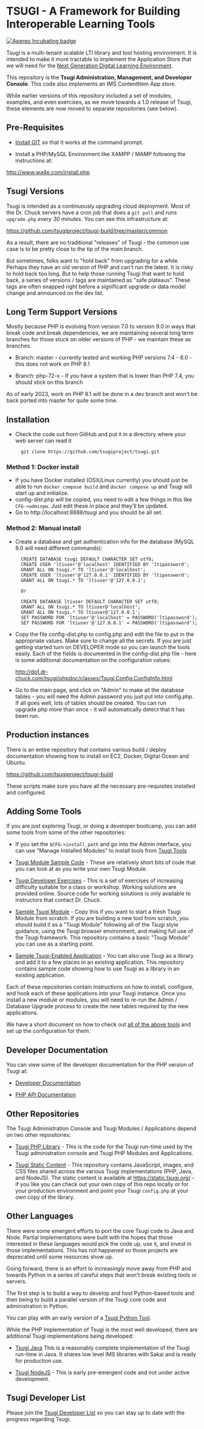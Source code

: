 # TSUGI - A Framework for Building Interoperable Learning Tools

[![Apereo Incubating badge](https://img.shields.io/badge/apereo-incubating-blue.svg?logo=data%3Aimage%2Fpng%3Bbase64%2CiVBORw0KGgoAAAANSUhEUgAAAA4AAAAOCAYAAAAfSC3RAAAABmJLR0QA%2FwD%2FAP%2BgvaeTAAAACXBIWXMAAAsTAAALEwEAmpwYAAAAB3RJTUUH4QUTEi0ybN9p9wAAAiVJREFUKM9lkstLlGEUxn%2Fv%2B31joou0GTFKyswkKrrYdaEQ4cZAy4VQUS2iqH%2BrdUSNYmK0EM3IkjaChnmZKR0dHS0vpN%2FMe97TIqfMDpzN4XkeDg8%2Fw45R1XNAu%2Fe%2BGTgAqLX2KzAQRVGytLR0jN2jqo9FZFRVvfded66KehH5oKr3dpueiMiK915FRBeXcjo9k9K5zLz%2B3Nz8EyAqX51zdwGMqp738NSonlxf36Cn7zX9b4eYX8gSBAE1Bw9wpLaW%2BL5KWluukYjH31tr71vv%2FU0LJ5xzdL3q5dmLJK7gON5wjEQizsTkFMmeXkbHxtHfD14WkbYQaFZVMzk1zfDHERrPnqGz4wZ1tYfJ5%2FPMLOYYW16ltrqKRDyOMcYATXa7PRayixSc4%2FKFRhrqjxKGIWVlZVQkqpg1pYyvR%2BTFF2s5FFprVVXBAAqq%2F7a9uPKd1NomeTX4HXfrvZ8D2F9dTSwWMjwywueJLxQKBdLfZunue0Mqt8qPyMHf0HRorR0ArtbX1Zkrly7yPNnN1EyafZUVZLJZxjNLlHc%2BIlOxly0RyktC770fDIGX3vuOMAxOt19vJQxD%2BgeHmE6liMVKuNPawlZ9DWu2hG8bW1Tuib0LgqCrCMBDEckWAVjKLetMOq2ZhQV1zulGVFAnohv5wrSq3tpNzwMR%2BSQi%2FyEnIl5Ehpxzt4t6s9McRdGpIChpM8Y3ATXbkKdEZDAIgqQxZrKo%2FQUk5F9Xr20TrQAAAABJRU5ErkJggg%3D%3D)](https://www.apereo.org/content/projects-currently-incubation)

Tsugi is a multi-tenant scalable LTI library and tool hosting environment.
It is intended to make it more tractable to implement the Application Store
that we will need for the [
Next Generation Digital Learning Environment](http://www.ngdle.org).

This repository is the **Tsugi Administration, Management, and Developer
Console**.  This code also implements an IMS ContentItem App store.

While earlier versions of this repository included a set of modules, examples,
and even exercises, as we move towards a 1.0 release of Tsugi, these elements
are now moved to separate repositories (see below).

## Pre-Requisites

* [Install GIT](https://www.tsugi.org/md/GITHUB.md) so that it works at the command prompt.

* Install a PHP/MySQL Environment like XAMPP / MAMP following the
instructions at:

http://www.wa4e.com/install.php

## Tsugi Versions

Tsugi is intended as a continuously upgrading cloud deployment.  Most of the Dr. Chuck
servers have a cron job that does a `git pull` and runs `upgrade.php` *every 30 minutes*.
You can see this infrastructure at:

https://github.com/tsugiproject/tsugi-build/tree/master/common

As a result, there are no traditional "releases" of Tsugi - the common use case is to
be pretty close to the tip of the main branch.

But sometimes, folks want to "hold back" from upgrading for a while.  Perhaps they have an old
version of PHP and can't run the latest.  It is risky to hold back too long.  But to help those
running Tsugi that want to hold back, a series of versions / tags are maintained as "safe
plateaus".  These tags are often snapped right before a significant upgrade or data model change
and announced on the dev list.

## Long Term Support Versions

Mostly because PHP is evolving from version 7.0 to version 9.0 in ways that break code and break
dependencies, we are maintaining several long term branches for those stuck on older versions
of PHP - we maintain these as branches.

* Branch: master - currently tested and working PHP versions 7.4 - 8.0 - this does not work on
PHP 8.1

* Branch: php-72-x - If you have a system that is lower than PHP 7.4, you should stick on this
branch

As of early 2023, work on PHP 8.1 will be done in a dev branch and won't be back ported into
master for quite some time.


## Installation

* Check the code out from GitHub and put it in a directory where
your web server can read it

        git clone https://github.com/tsugiproject/tsugi.git

### Method 1: Docker install

* If you have Docker installed (OSX/Linux currently) you should just be able to run `docker compose build` and `docker compose up` and Tsugi will start up and initialize.
* config-dist.php will be copied, you need to edit a few things in this like `CFG->adminpw`. Just edit these in place and they'll be updated.
* Go to http://localhost:8888/tsugi and you should be all set.

### Method 2: Manual install 
* Create a database and get authentication info for the database (MySQL 8.0
will need different commands):

        CREATE DATABASE tsugi DEFAULT CHARACTER SET utf8;
        CREATE USER 'ltiuser'@'localhost' IDENTIFIED BY 'ltipassword';
        GRANT ALL ON tsugi.* TO 'ltiuser'@'localhost';
        CREATE USER 'ltiuser'@'127.0.0.1' IDENTIFIED BY 'ltipassword';
        GRANT ALL ON tsugi.* TO 'ltiuser'@'127.0.0.1';

        Or

        CREATE DATABASE ltiuser DEFAULT CHARACTER SET utf8;
        GRANT ALL ON tsugi.* TO ltiuser@'localhost';
        GRANT ALL ON tsugi.* TO ltiuser@'127.0.0.1';
        SET PASSWORD FOR 'ltiuser'@'localhost' = PASSWORD('ltipassword');
        SET PASSWORD FOR 'ltiuser'@'127.0.0.1' = PASSWORD('ltipassword');

* Copy the file config-dist.php to config.php and edit the file
to put in the appropriate values.  Make sure to change all the secrets.
If you are just getting started turn on DEVELOPER mode so you can launch
the tools easily.  Each of the fields is documented in the config-dist.php
file - here is some additional documentation on the configuration values:

    http://do1.dr-chuck.com/tsugi/phpdoc/classes/Tsugi.Config.ConfigInfo.html

* Go to the main page, and click on "Admin" to make all the database
tables - you will need the Admin password you just put into config.php.
If all goes well, lots of tables should be created.  You can run upgrade.php
more than once - it will automatically detect that it has been run.

## Production instances

There is an entire repository that contains various build / deploy documentation
showing how to install on EC2, Docker, Digital Ocean and Ubuntu.

https://github.com/tsugiproject/tsugi-build

These scripts make sure you have all the necessary pre-requisites installed and
configured.

## Adding Some Tools

If you are just exploring Tsugi, or doing a developer bootcamp, you can add some tools
from some of the other repositories:

* If you set the `$CFG->install_path` and go into the Admin interface, you can
use "Manage Installed Modules" to install tools from [Tsugi Tools](https://github.com/tsugitools)

* [Tsugi Module Sample Code](https://github.com/tsugiproject/tsugi-php-samples) - These
are relatively short bits of code that you can look at as you write your
own Tsugi Module.

* [Tsugi Developer Exercises](https://github.com/tsugiproject/tsugi-php-exercises) - This
is a set of exercises of increasing difficulty suitable for a class or
workshop.  Working solutions are provided online.  Source code for working solutions
is only available to instructors that contact Dr. Chuck.

* [Sample Tsugi Module](https://github.com/tsugiproject/tsugi-php-module) - Copy
this if you want to start a fresh Tsugi Module from scratch.  If you are building
a new tool from scratch, you should build it as a "Tsugi Module" following all
of the Tsugi style guidance, using the Tsugi browser environment, and making
full use of the Tsugi framework. This repository contains a basic
"Tsugi Module" you can use as a starting point.

* [Sample Tsugi-Enabled Application](https://github.com/tsugiproject/tsugi-php-standalone) - You
can also use Tsugi as a library and add it to a few places in an existing application.
This repository contains sample code showing how to use Tsugi as a library in an existing
application.

Each of these repositories contain instructions on how to install, configure, and hook
each of these applications into your Tsugi instance.  Once you install a new module or
modules, you will need to re-run the Admin / Database Upgrade process to create
the new tables required by the new applications.

We have a short document on how to check out
[all of the above tools](docs/CHECKOUT_ALL.md)
and set up the configuration for them.

## Developer Documentation

You can view some of the developer documentation for the PHP version of Tsugi at:

* [Developer Documentation](docs/README.md)

* [PHP API Documentation](http://do1.dr-chuck.com/tsugi/phpdoc/)

## Other Repositories

The Tsugi Administration Console and Tsugi Modules / Applications depend on two other
repositories:

* [Tsugi PHP Library](https://github.com/tsugiproject/tsugi-php) - This is the code for the
Tsugi run-time used by the Tsugi administration console and Tsugi PHP Modules
and Applications.

* [Tsugi Static Content](https://github.com/tsugiproject/tsugi-static) - This repository contains
JavaScript, images, and CSS files shared across the various Tsugi implementations
(PHP, Java, and NodeJS).  The static content is available at
https://static.tsugi.org/ - if you like you can check out your own copy
of this repo locally or for your production environment and point your Tsugi `config.php`
at your own copy of the library.

## Other Languages

There were some emergent efforts to port the core Tsugi code to Java and Node.  Partial implementations
were built with the hopes that those interested in these languages would pick the code up, use it,
and invest in those implementations.  This has not happened so those projects are deprecated
until some resources show up.

Going forward, there is an effort to increasingly move away from PHP and towards Python in a series of careful
steps that won't break existing tools or servers.

The first step is to build a way to develop and host Python-based tools and then being to build a 
parallel version of the Tsugi core code and administration in Python.

You can play with an early version of a [Tsugi Python Tool](https://www.tsugi.org/django_sakai.txt).

While the PHP Implementation of Tsugi is the most well developed, there are additional
Tsugi implementations being developed:

* [Tsugi Java](https://github.com/tsugiproject/tsugi-java-servlet) This is a reasonably complete
implementation of the Tsugi run-time in Java.  It shares low level IMS libraries with
Sakai and is ready for production use.

* [Tsugi NodeJS](https://github.com/tsugiproject/tsugi-node-sample) - This is early
pre-emergent code and not under active development.

## Tsugi Developer List

Please join the
[Tsugi Developer List](https://groups.google.com/a/apereo.org/forum/#!forum/tsugi-dev)
so you can stay up to date with the progress regarding Tsugi.


